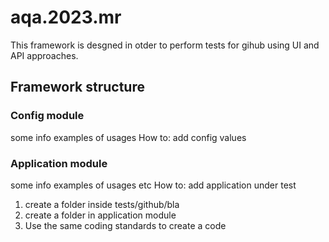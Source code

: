 # aqa.2023.mr
This  framework is desgned in otder to perform tests for gihub using UI and API approaches.


## Framework structure
### Config module
some info
examples of usages
How to:
add config values

### Application module
some info
examples of usages
etc
How to:
add application under test
1. create a folder inside tests/github/bla
2. create a folder in application module
3. Use the same coding standards to create a code